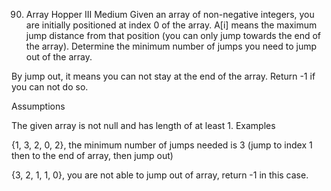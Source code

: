 90. Array Hopper III
Medium
Given an array of non-negative integers, you are initially positioned at index 0 of the array. A[i] means the maximum jump distance from that position (you can only jump towards the end of the array). Determine the minimum number of jumps you need to jump out of the array.

By jump out, it means you can not stay at the end of the array. Return -1 if you can not do so.

Assumptions

The given array is not null and has length of at least 1.
Examples

{1, 3, 2, 0, 2}, the minimum number of jumps needed is 3 (jump to index 1 then to the end of array, then jump out)

{3, 2, 1, 1, 0}, you are not able to jump out of array, return -1 in this case.
